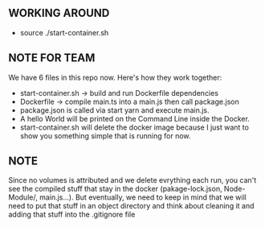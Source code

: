 ## WORKING AROUND
* source ./start-container.sh
  
## NOTE FOR TEAM

We have 6 files in this repo now. Here's how they work together:
* start-container.sh -> build and run Dockerfile dependencies
* Dockerfile -> compile main.ts into a main.js then call package.json
* package.json is called via start yarn and execute main.js.
* A hello World will be printed on the Command Line inside the Docker.
* start-container.sh will delete the docker image because I just want to show you something simple that is running for now.

## NOTE

Since no volumes is attributed and we delete evrything each run, you can't see the compiled stuff that stay in the docker (pakage-lock.json, Node-Module/, main.js...). But eventually, we need to keep in mind that we will need to put that stuff in an object directory and think about cleaning it and adding that stuff into the .gitignore file 
